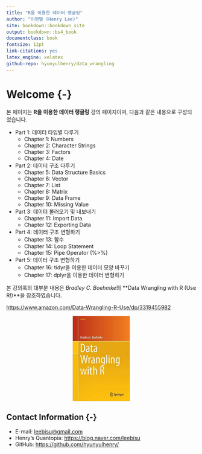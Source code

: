 ```yaml
--- 
title: "R을 이용한 데이터 랭글링"
author: "이현열 (Henry Lee)"
site: bookdown::bookdown_site
output: bookdown::bs4_book
documentclass: book
fontsize: 12pt
link-citations: yes
latex_engine: xelatex
github-repo: hyunyulhenry/data_wrangling
---
```


# Welcome {-}

본 페이지는 **R을 이용한 데이터 랭글링** 강의 페이지이며, 다음과 같은 내용으로 구성되었습니다.

- Part 1: 데이터 타입별 다루기
  - Chapter 1: Numbers
  - Chapter 2: Character Strings
  - Chapter 3: Factors
  - Chapter 4: Date
- Part 2: 데이터 구조 다루기
  - Chapter 5: Data Structure Basics
  - Chapter 6: Vector
  - Chapter 7: List
  - Chapter 8: Matrix
  - Chapter 9: Data Frame
  - Chapter 10: Missing Value
- Part 3: 데이터 불러오기 및 내보내기
  - Chapter 11: Import Data
  - Chapter 12: Exporting Data
- Part 4: 데이터 구조 변형하기
  - Chapter 13: 함수
  - Chapter 14: Loop Statement
  - Chapter 15: Pipe Operator (%>%)
- Part 5: 데이터 구조 변형하기
  - Chapter 16: tidyr을 이용한 데이터 모양 바꾸기
  - Chapter 17: dplyr을 이용한 데이터 변형하기

본 강의록의 대부분 내용은 *Bradley C. Boehmke*의 **Data Wrangling with R (Use R!)**을 참조하였습니다.

https://www.amazon.com/Data-Wrangling-R-Use/dp/3319455982

<img src="images/user_cover.jpg" width="30%" style="display: block; margin: auto;" />

## Contact Information {-}

- E-mail: leebisu@gmail.com
- Henry’s Quantopia: https://blog.naver.com/leebisu
- GitHub: https://github.com/hyunyulhenry/
